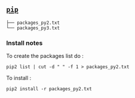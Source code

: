 ## [`pip`](https://pypi.org/)


<!--- Tree block autogenerated by /docgen.py -->
    ├── packages_py2.txt
    └── packages_py3.txt
    

### Install notes

To create the packages list do :

    pip2 list | cut -d " " -f 1 > packages_py2.txt

To install :

    pip2 install -r packages_py2.txt

